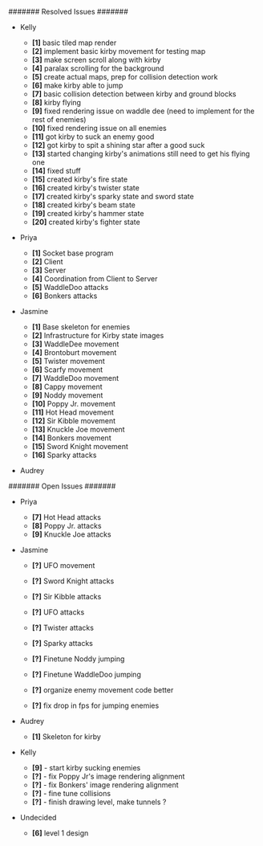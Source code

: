 ####### Resolved Issues #######

- Kelly
	- **[1]** basic tiled map render
	- **[2]** implement basic kirby movement for testing map
	- **[3]** make screen scroll along with kirby
	- **[4]** paralax scrolling for the background
	- **[5]** create actual maps, prep for collision detection work
	- **[6]** make kirby able to jump
	- **[7]** basic collision detection between kirby and ground blocks
	- **[8]** kirby flying
	- **[9]** fixed rendering issue on waddle dee (need to implement for the rest of enemies)
	- **[10]** fixed rendering issue on all enemies
	- **[11]** got kirby to suck an enemy good
	- **[12]** got kirby to spit a shining star after a good suck
	- **[13]** started changing kirby's animations still need to get his flying one
	- **[14]** fixed stuff
	- **[15]** created kirby's fire state
	- **[16]** created kirby's twister state
	- **[17]** created kirby's sparky state and sword state
	- **[18]** created kirby's beam state
	- **[19]** created kirby's hammer state
	- **[20]** created kirby's fighter state

- Priya
	- **[1]** Socket base program
	- **[2]** Client
	- **[3]** Server
	- **[4]** Coordination from Client to Server
	- **[5]** WaddleDoo attacks
	- **[6]** Bonkers attacks
	
- Jasmine
	- **[1]**  Base skeleton for enemies
	- **[2]**  Infrastructure for Kirby state images
	- **[3]**  WaddleDee movement
	- **[4]**  Brontoburt movement
	- **[5]**  Twister movement
	- **[6]**  Scarfy movement
	- **[7]**  WaddleDoo movement
	- **[8]**  Cappy movement
	- **[9]**  Noddy movement
	- **[10]** Poppy Jr. movement
	- **[11]** Hot Head movement
	- **[12]** Sir Kibble movement
	- **[13]** Knuckle Joe movement
	- **[14]** Bonkers movement
	- **[15]** Sword Knight movement
	- **[16]** Sparky attacks
	
- Audrey

####### Open Issues #######

- Priya
	- **[7]** Hot Head attacks
	- **[8]** Poppy Jr. attacks
	- **[9]** Knuckle Joe attacks

- Jasmine

	- **[?]** UFO movement
	- **[?]** Sword Knight attacks
	- **[?]** Sir Kibble attacks

	- **[?]** UFO attacks
	- **[?]** Twister attacks
	- **[?]** Sparky attacks
	- **[?]** Finetune Noddy jumping
	- **[?]** Finetune WaddleDoo jumping
	- **[?]** organize enemy movement code better
	- **[?]** fix drop in fps for jumping enemies

- Audrey
	- **[1]** Skeleton for kirby

- Kelly
	- **[9]** - start kirby sucking enemies
	- **[?]** - fix Poppy Jr's image rendering alignment
	- **[?]** - fix Bonkers' image rendering alignment
	- **[?]** - fine tune collisions
	- **[?]** - finish drawing level, make tunnels ?
	

- Undecided
	- **[6]** level 1 design
